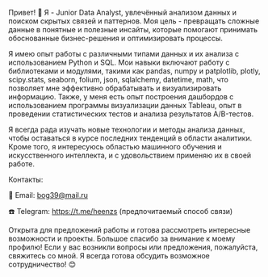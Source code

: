 Привет! 👋
Я - Junior Data Analyst, увлечённый анализом данных и поиском скрытых связей и паттернов. 
Моя цель - превращать сложные данные в понятные и полезные инсайты, которые помогают принимать обоснованные бизнес-решения и оптимизировать процессы.

Я имею опыт работы с различными типами данных и их анализа с использованием Python и SQL.
Мои навыки включают работу с библиотеками и модулями, такими как pandas, numpy и patplotlib, plotly, scipy.stats, seaborn, folium, json, sqlalchemy, datetime, math, что позволяет мне эффективно обрабатывать и визуализировать информацию. 
Также, у меня есть опыт построения дашбордов с использованием программы визуализации данных Tableau, опыт в проведении статистических тестов и анализа результатов A/B-тестов.

Я всегда рада изучать новые технологии и методы анализа данных, чтобы оставаться в курсе последних тенденций в области аналитики.
Кроме того, я интересуюсь областью машинного обучения и искусственного интеллекта, и с удовольствием применяю их в своей работе.

Контакты:

📧 Email: bog39@mail.ru

☎️ Telegram:  https://t.me/heenzs (предпочитаемый способ связи)

Открыта для предложений работы и готова рассмотреть интересные возможности и проекты.
Большое спасибо за внимание к моему профилю! Если у вас возникли вопросы или предложения, пожалуйста, свяжитесь со мной. Я всегда готова обсудить возможное сотрудничество! 😊
